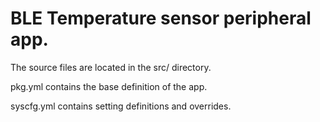 # BLE Temperature sensor peripheral app.

The source files are located in the src/ directory.

pkg.yml contains the base definition of the app.

syscfg.yml contains setting definitions and overrides.


